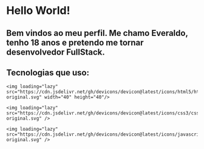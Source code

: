 # Hello World!

## Bem vindos ao meu perfil. Me chamo Everaldo, tenho 18 anos e pretendo me tornar desenvolvedor FullStack.

## Tecnologias que uso:

  
    <img loading="lazy" src="https://cdn.jsdelivr.net/gh/devicons/devicon@latest/icons/html5/html5-original.svg" width="40" height="40"/>
    
    <img loading="lazy" src="https://cdn.jsdelivr.net/gh/devicons/devicon@latest/icons/css3/css3-original.svg" />
          
    <img loading="lazy" src="https://cdn.jsdelivr.net/gh/devicons/devicon@latest/icons/javascript/javascript-original.svg" />
    
          

<!--
**Everaldo451/Everaldo451** is a ✨ _special_ ✨ repository because its `README.md` (this file) appears on your GitHub profile.

Here are some ideas to get you started:

- 🔭 I’m currently working on ...
- 🌱 I’m currently learning ...
- 👯 I’m looking to collaborate on ...
- 🤔 I’m looking for help with ...
- 💬 Ask me about ...
- 📫 How to reach me: ...
- 😄 Pronouns: ...
- ⚡ Fun fact: ...
-->
